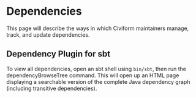 # Dependencies

This page will describe the ways in which Civiform maintainers manage, track, and update dependencies.

## Dependency Plugin for sbt

To view all dependencies, open an sbt shell using `bin/sbt`, then run the dependencyBrowseTree command. This will open up an HTML page displaying a searchable version of the complete Java dependency graph (including transitive dependencies). 